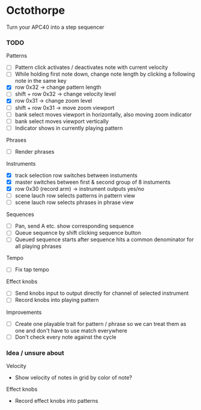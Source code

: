 
# Octothorpe

Turn your APC40 into a step sequencer


### TODO 
Patterns
- [ ] Pattern click activates / deactivates note with current velocity
- [ ] While holding first note down, change note length by clicking a following note in the same key
- [X] row 0x32 -> change pattern length
- [ ] shift + row 0x32 -> change velocity level
- [X] row 0x31 -> change zoom level
- [ ] shift + row 0x31 -> move zoom viewport
- [ ] bank select moves viewport in horizontally, also moving zoom indicator
- [ ] bank select moves viewport vertically
- [ ] Indicator shows in currently playing pattern

Phrases
- [ ] Render phrases

Instruments
- [X] track selection row switches between instuments
- [X] master switches between first & second group of 8 instuments
- [X] row 0x30 (record arm) -> instrument outputs yes/no
- [ ] scene lauch row selects patterns in pattern view
- [ ] scene lauch row selects phrases in phrase view

Sequences
- [ ] Pan, send A etc. show corresponding sequence
- [ ] Queue sequence by shift clicking sequence button
- [ ] Queued sequence starts after sequence hits a common denominator for all playing phrases

Tempo
- [ ] Fix tap tempo

Effect knobs
- [ ] Send knobs input to output directly for channel of selected instrument
- [ ] Record knobs into playing pattern

Improvements
- [ ] Create one playable trait for pattern / phrase so we can treat them as one and don't have to use match everywhere
- [ ] Don't check every note against the cycle

### Idea / unsure about
Velocity
- Show velocity of notes in grid by color of note?

Effect knobs
- Record effect knobs into patterns

